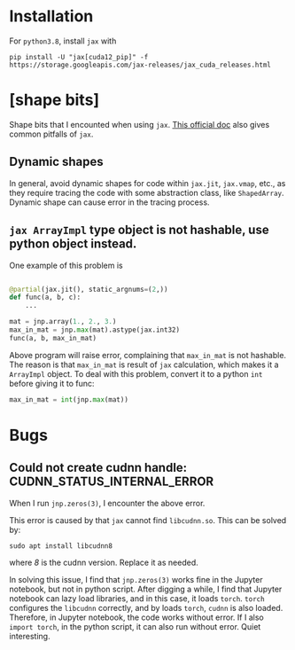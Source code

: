 # Installation
For `python3.8`, install `jax` with
```
pip install -U "jax[cuda12_pip]" -f https://storage.googleapis.com/jax-releases/jax_cuda_releases.html
```

# [shape bits]
Shape bits that I encounted when using `jax`. [This official doc](https://jax.readthedocs.io/en/latest/notebooks/Common_Gotchas_in_JAX.html) also gives common pitfalls of `jax`.
## Dynamic shapes
In general, avoid dynamic shapes for code within `jax.jit`, `jax.vmap`, etc.,  as they require tracing the code with some abstraction class, like `ShapedArray`. Dynamic shape can cause error in the tracing process.
## `jax ArrayImpl` type object is not hashable, use python object instead.
One example of this problem is
```python

@partial(jax.jit(), static_argnums=(2,))
def func(a, b, c):
    ...

mat = jnp.array(1., 2., 3.)
max_in_mat = jnp.max(mat).astype(jax.int32)
func(a, b, max_in_mat)
```
Above program will raise error, complaining that `max_in_mat` is not hashable. The reason is that `max_in_mat` is result of `jax` calculation, which makes it a `ArrayImpl` object. To deal with this problem, convert it to a python `int` before giving it to func:
```python
max_in_mat = int(jnp.max(mat))
```

# Bugs
## Could not create cudnn handle: CUDNN_STATUS_INTERNAL_ERROR
When I run `jnp.zeros(3)`, I encounter the above error.

This error is caused by that `jax` cannot find `libcudnn.so`. This can be solved by:
```
sudo apt install libcudnn8
```
where *8* is the cudnn version. Replace it as needed.

In solving this issue, I find that `jnp.zeros(3)` works fine in the Jupyter notebook, but not in python script. After digging a while, I find that Jupyter notebook can lazy load libraries, and in this case, it loads `torch`. `torch` configures the `libcudnn` correctly, and by loads `torch`, `cudnn` is also loaded. Therefore, in Jupyter notebook, the code works without error. If I also `import torch`, in the python script, it can also run without error. Quiet interesting.


